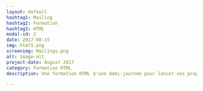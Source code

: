 ```yaml
---
layout: default
hashtag1: Mailing
hashtag2: Formation
hashtag3: HTML
modal-id: 2
date: 2017-08-15
img: html5.png
screenimg: Mailings.png
alt: image-alt
project-date: August 2017
category: Formation HTML
description: Une formation HTML d'une demi-journée pour lancer vos propres campagnes de mailing. Apprenez tout sur l'envoi de mail publicitaires en une demi-journée! Contactez-moi pour un devis GRATUIT!

---
```


